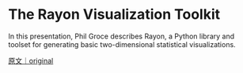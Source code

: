 
# The Rayon Visualization Toolkit

In this presentation, Phil Groce describes Rayon, a Python library and toolset for generating basic two-dimensional statistical visualizations.

[原文｜original](https://insights.sei.cmu.edu/library/the-rayon-visualization-toolkit/)
        
